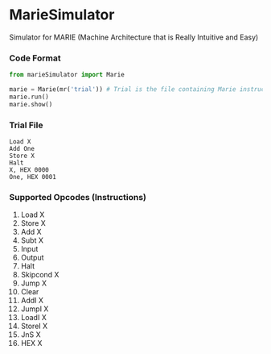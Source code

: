 
# MarieSimulator

Simulator for MARIE (Machine Architecture that is Really Intuitive and Easy)

### Code Format

```Python
from marieSimulator import Marie

marie = Marie(mr('trial')) # Trial is the file containing Marie instructions
marie.run()
marie.show()
```

### Trial File

```
Load X
Add One
Store X
Halt
X, HEX 0000
One, HEX 0001
```


### Supported Opcodes (Instructions)

1. Load X
2. Store X
3. Add X
4. Subt X
5. Input
6. Output
7. Halt
8. Skipcond X
9. Jump X
10. Clear
11. AddI X
12. JumpI X
13. LoadI X
14. StoreI X
15. JnS X
16. HEX X